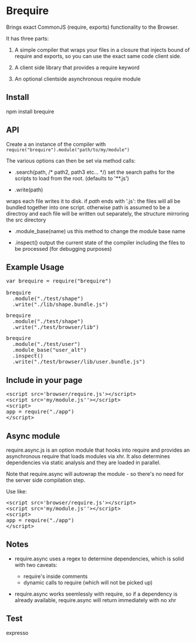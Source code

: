 Brequire
========

Brings exact CommonJS (require, exports) functionality to the Browser.

It has three parts:

1) A simple compiler that wraps your files in a closure that injects bound of require and exports, so you can use the exact same code client side.

2) A client side library that provides a require keyword

3) An optional clientside asynchronous require module

Install
------

npm install brequire

API
---

Create a an instance of the compiler with <code>require("brequire").module("path/to/my/module")</code>

The various options can then be set via method calls: 

* .search(path, /* path2, path3 etc... */) 
set the search paths for the scripts to load from the root. (defaults to '**.js')

* .write(path) 

wraps each file writes it to disk.
if _path_ ends with '.js': the files will all be bundled together into one script.
otherwise path is assumed to be a directroy and each file will be written out separately, the structure mirroring the src directory

* .module_base(name)
us this method to change the module base name

* .inspect()
output the current state of the compiler including the files to be processed (for debugging purposes)


Example Usage
---

<pre>
var brequire = require("brequire")

brequire
  .module("./test/shape")
  .write("./lib/shape.bundle.js")
</pre>

<pre>
brequire
  .module("./test/shape")
  .write("./test/browser/lib")
</pre>

<pre>
brequire
  .module("./test/user")
  .module_base("user_alt")
  .inspect()
  .write("./test/browser/lib/user.bundle.js")
</pre>


Include in your page
-------------------

<pre>
&lt;script src='browser/require.js'>&lt;/script>
&lt;script src='my/module.js''>&lt;/script>
&lt;script>
app = require("./app")
&lt;/script>
</pre>

Async module
------------

require.async.js is an option module that hooks into require and provides an asynchronous require that loads modules via xhr. 
It also determines dependencies via static analysis and they are loaded in parallel. 

Note that require.async will autowrap the module - so there's no need for the server side compilation step.

Use like:

<pre>
&lt;script src='browser/require.js'>&lt;/script>
&lt;script src='my/module.js''>&lt;/script>
&lt;script>
app = require("./app")
&lt;/script>
</pre>

Notes
-----


* require.async uses a regex to determine dependencies, which is solid with two caveats:
  * require's inside comments
  * dynamic calls to require (which will not be picked up)

* require.async works seemlessly with require, so if a dependency is already available, require.async will return immediately with no xhr


Test
----

expresso